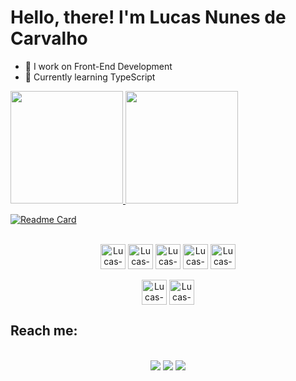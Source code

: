 # Hello, there! I'm Lucas Nunes de Carvalho

- 🔭 I work on Front-End Development
- 🌱 Currently learning TypeScript

<div>
  <a href="https://github.com/Lukinh4Z">
  <img height="180em" src="https://github-readme-stats.vercel.app/api?username=Lukinh4Z&show_icons=true&theme=algolia">
  <img height="180em" src="https://github-readme-stats.vercel.app/api/top-langs/?username=Lukinh4Z&layout=compact&theme=algolia">
  </a>
</div>

[![Readme Card](https://github-readme-stats.vercel.app/api/pin/?username=Lukinh4Z&repo=GitHubFetchApp&theme=algolia)](https://github.com/anuraghazra/github-readme-stats)

<div align="center"  style="display: inline_block"><br>
  <img align="center" alt="Lucas-react" heigh="30" width="40" src="https://cdn.jsdelivr.net/gh/devicons/devicon/icons/react/react-original.svg" />
  <img align="center" alt="Lucas-js" heigh="30" width="40" src="https://cdn.jsdelivr.net/gh/devicons/devicon/icons/javascript/javascript-original.svg" />
  <img align="center" alt="Lucas-ts" heigh="30" width="40" src="https://cdn.jsdelivr.net/gh/devicons/devicon/icons/typescript/typescript-original.svg" />
  <img align="center" alt="Lucas-html" heigh="30" width="40" src="https://cdn.jsdelivr.net/gh/devicons/devicon/icons/html5/html5-plain-wordmark.svg" />
  <img align="center" alt="Lucas-css" heigh="30" width="40" src="https://cdn.jsdelivr.net/gh/devicons/devicon/icons/css3/css3-plain-wordmark.svg" />
</div>

<div align="center" style="display: inline_block"><br>
  <img align="center" alt="Lucas-C" heigh="30" width="40" src="https://cdn.jsdelivr.net/gh/devicons/devicon/icons/c/c-original.svg" />
  <img align="center" alt="Lucas-C" heigh="30" width="40" src="https://cdn.jsdelivr.net/gh/devicons/devicon/icons/cplusplus/cplusplus-original.svg" />
</div>

## Reach me:
<div align="center" style="display: inline_block"><br>
  <a href="https://www.linkedin.com/in/lucas-nunes-de-carvalho-ab36375a" target="_blank"><img src="https://img.shields.io/badge/LinkedIn-0077B5?style=for-the-badge&logo=linkedin&logoColor=white" /></a>
  <a href="https://www.instagram.com/lukazns/" target="_blank"><img src="https://img.shields.io/badge/Instagram-E4405F?style=for-the-badge&logo=instagram&logoColor=white" /></a>
  <a href="https://twitter.com/lukaz_n95" target="_blank"><img src="https://img.shields.io/badge/Twitter-1DA1F2?style=for-the-badge&logo=twitter&logoColor=white" /></a>
</div>
